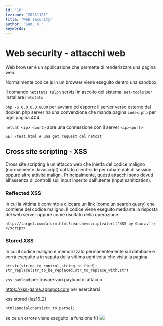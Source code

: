 ```yaml
---
id: '16'
lezione: "20231121"
title: "Web security"
author: "Sam. K."
keywords: 
---
```


<style>
    strong{
        background-color:#faf43e;
        color: black;
        padding:0.1rem 0.2rem;
        border-radius:5px;
    }
</style>
# Web security - attacchi web

Web browser è un applicazione che permette di renderizzare una pagina web.

Normalmente codice js in un browser viene eseguito dentro una sandbox.

Il comando `netstats tulpn` servizi in ascolto del sistema. `net-tools` per installare `netstats`

`php -S 0.0.0.0:8000` per avviare ed esporre il server verso esterno dal docker.
php server ha una convenzione che manda pagina `index.php` per ogni pagina 404.

`netcat <ip> <port>` apre una connessione con il server `<ip><port>`

    GET /test.html # una get request dal netcat

## Cross site scripting - XSS
Cross site scripting è un attacco web che inietta del codice maligno (normalmente Javascript) dal lato client-side per rubare dati di session oppure altre attività maligni. Principalmente, questi attacchi sono dovuti all'assenza di controlli sull'input inserito dall'utente (input sanitization). 

### Reflected XSS
In cui la vittima è convinto a cliccare un link (come un search query) che contiene del codice maligno. Il codice viene eseguito mediante la risposta del web server oppure come risultato della operazione.

`http://target.com/aform.html?search=<script>alert(‘XSS by Gaurav’);</script>`

### Stored XSS
In cui il codice maligno è memorizzato permanentemente sul database e verrà eseguito a in saputa della vittima ogni volta che visita la pagina.

    strstr(string_to_control,string_to_find);
    str_replace(str_to_be_replaced,str_to_replace_with,str)

`xss payload` per trovare vari payload di attacco

https://xss-game.appspot.com per esercitarsi

xss stored (lez16_2)

    htmlspecialchars(str_to_parse);

se ce un errore viene eseguito la funzione f()
<img src="x" onerror="f()"><script>function f(){alert(1)}</script>







